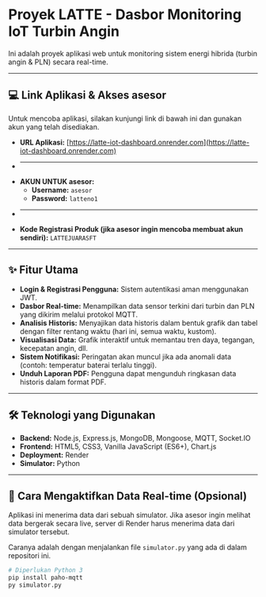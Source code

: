 # Proyek LATTE - Dasbor Monitoring IoT Turbin Angin

Ini adalah proyek aplikasi web untuk monitoring sistem energi hibrida (turbin angin & PLN) secara real-time.

---

## 💻 Link Aplikasi & Akses asesor

Untuk mencoba aplikasi, silakan kunjungi link di bawah ini dan gunakan akun yang telah disediakan.

* **URL Aplikasi:** [https://latte-iot-dashboard.onrender.com](https://latte-iot-dashboard.onrender.com)
* ---
* **AKUN UNTUK asesor:**
    * **Username:** `asesor`
    * **Password:** `latteno1`
* ---
* **Kode Registrasi Produk (jika asesor ingin mencoba membuat akun sendiri):** `LATTEJUARASFT`

---

## ✨ Fitur Utama

* **Login & Registrasi Pengguna:** Sistem autentikasi aman menggunakan JWT.
* **Dasbor Real-time:** Menampilkan data sensor terkini dari turbin dan PLN yang dikirim melalui protokol MQTT.
* **Analisis Historis:** Menyajikan data historis dalam bentuk grafik dan tabel dengan filter rentang waktu (hari ini, semua waktu, kustom).
* **Visualisasi Data:** Grafik interaktif untuk memantau tren daya, tegangan, kecepatan angin, dll.
* **Sistem Notifikasi:** Peringatan akan muncul jika ada anomali data (contoh: temperatur baterai terlalu tinggi).
* **Unduh Laporan PDF:** Pengguna dapat mengunduh ringkasan data historis dalam format PDF.

---

## 🛠️ Teknologi yang Digunakan

* **Backend:** Node.js, Express.js, MongoDB, Mongoose, MQTT, Socket.IO
* **Frontend:** HTML5, CSS3, Vanilla JavaScript (ES6+), Chart.js
* **Deployment:** Render
* **Simulator:** Python

---

## 🚀 Cara Mengaktifkan Data Real-time (Opsional)

Aplikasi ini menerima data dari sebuah simulator. Jika asesor ingin melihat data bergerak secara live, server di Render harus menerima data dari simulator tersebut.

Caranya adalah dengan menjalankan file `simulator.py` yang ada di dalam repositori ini.

```bash
# Diperlukan Python 3
pip install paho-mqtt
py simulator.py